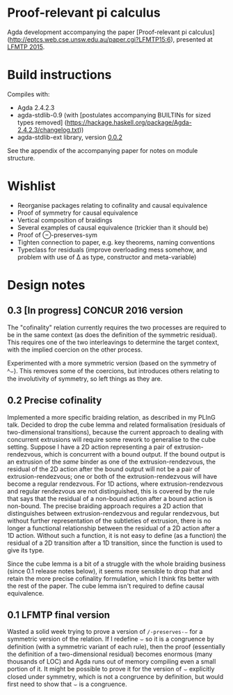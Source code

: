 # Proof-relevant pi calculus

Agda development accompanying the paper [Proof-relevant pi calculus]
(http://eptcs.web.cse.unsw.edu.au/paper.cgi?LFMTP15:6), presented at
[LFMTP 2015](http://lfmtp.org/workshops/2015/).

# Build instructions

Compiles with:

* Agda 2.4.2.3
* agda-stdlib-0.9 (with
  [postulates accompanying BUILTINs for sized types removed]
  (https://hackage.haskell.org/package/Agda-2.4.2.3/changelog.txt))
* agda-stdlib-ext library, version
  [0.0.2](https://github.com/rolyp/agda-stdlib-ext/releases/tag/0.0.2)

See the appendix of the accompanying paper for notes on module
structure.

# Wishlist

* Reorganise packages relating to cofinality and causal equivalence
* Proof of symmetry for causal equivalence
* Vertical composition of braidings
* Several examples of causal equivalence (trickier than it should be)
* Proof of ⊖-preserves-sym
* Tighten connection to paper, e.g. key theorems, naming conventions
* Typeclass for residuals (improve overloading mess somehow, and problem
  with use of Δ as type, constructor and meta-variable)

# Design notes

## 0.3 [In progress] CONCUR 2016 version

The "cofinality" relation currently requires the two processes are
required to be in the same context (as does the definition of the
symmetric residual). This requires one of the two interleavings to
determine the target context, with the implied coercion on the other
process.

Experimented with a more symmetric version (based on the symmetry of
ᴬ⌣). This removes some of the coercions, but introduces others relating
to the involutivity of symmetry, so left things as they are.

## 0.2 Precise cofinality

Implemented a more specific braiding relation, as described in my PLInG
talk. Decided to drop the cube lemma and related formalisation
(residuals of two-dimensional transitions), because the current approach
to dealing with concurrent extrusions will require some rework to
generalise to the cube setting. Suppose I have a 2D action representing
a pair of extrusion-rendezvous, which is concurrent with a bound output.
If the bound output is an extrusion of the _same_ binder as one of the
extrusion-rendezvous, the residual of the 2D action after the bound
output will not be a pair of extrusion-rendezvous; one or both of the
extrusion-rendezvous will have become a regular rendezvous. For 1D
actions, where extrusion-rendezvous and regular rendezvous are not
distinguished, this is covered by the rule that says that the residual
of a non-bound action after a bound action is non-bound. The precise
braiding approach requires a 2D action that distinguishes between
extrusion-rendezvous and regular rendezvous, but without further
representation of the subtleties of extrusion, there is no longer a
functional relationship between the residual of a 2D action after a 1D
action. Without such a function, it is not easy to define (as a
function) the residual of a 2D transition after a 1D transition, since
the function is used to give its type.

Since the cube lemma is a bit of a struggle with the whole braiding
business (since 0.1 release notes below), it seems more sensible to drop
that and retain the more precise cofinality formulation, which I think
fits better with the rest of the paper. The cube lemma isn't required to
define causal equivalence.

## 0.1 LFMTP final version

Wasted a solid week trying to prove a version of `/-preserves-⌣` for a
symmetric version of the relation. If I redefine ⌣ so it is a congruence
by definition (with a symmetric variant of each rule), then the proof
(essentially the definition of a two-dimensional residual) becomes
enormous (many thousands of LOC) and Agda runs out of memory compiling
even a small portion of it. It might be possible to prove it for the
version of ⌣ explicitly closed under symmetry, which is not a congruence
by definition, but would first need to show that ⌣ is a congruence.
